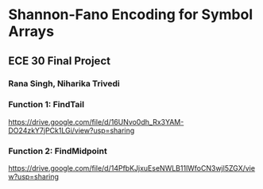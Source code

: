 # **Shannon-Fano Encoding for Symbol Arrays**
## ECE 30 Final Project
### Rana Singh, Niharika Trivedi


### **Function 1: FindTail**

https://drive.google.com/file/d/16UNvo0dh_Rx3YAM-DO24zkY7jPCk1LGi/view?usp=sharing

### **Function 2: FindMidpoint**

https://drive.google.com/file/d/14PfbKJjxuEseNWLB11lWfoCN3wjl5ZGX/view?usp=sharing

